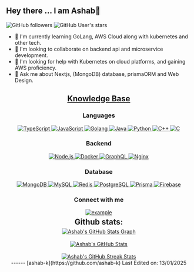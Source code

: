 
## Hey there ... I am Ashab👋

![GitHub followers](https://img.shields.io/github/followers/ashab-k?style=social) ![GitHub User's stars](https://img.shields.io/github/stars/ashab-k?style=social)

- 🌱 I'm currently learning GoLang, AWS Cloud along with kubernetes and other tech.
- 👯 I'm looking to collaborate on backend api and microservice development. 
- 🤔 I'm looking for help with Kubernetes on cloud platforms, and gaining AWS proficiency.  
- 💬 Ask me about Nextjs, (MongoDB) database, prismaORM and Web Design. 

<h2 align="center"><u><b>Knowledge Base</b></u></h2>
<h3 align="center">Languages</h3>
<p align="center">
 <a href="https://www.typescriptlang.org/" target="_blank"> 
  <img src="https://img.shields.io/badge/TypeScript-3178C6?style=for-the-badge&logo=typescript&logoColor=white" 
       alt="TypeScript" /> 
</a>
<a href="https://developer.mozilla.org/en-US/docs/Web/JavaScript" target="_blank"> 
  <img src="https://img.shields.io/badge/JavaScript-F7DF1E?style=for-the-badge&logo=javascript&logoColor=black" 
       alt="JavaScript" /> 
</a>
  <a href="https://go.dev/" target="_blank"> 
    <img src="https://img.shields.io/badge/Golang-00ADD8?style=for-the-badge&logo=go&logoColor=white" 
      alt="Golang" /> 
  </a>
  <a href="https://www.java.com" target="_blank"> 
    <img src="https://img.shields.io/badge/Java-ED8B00?style=for-the-badge&logo=java&logoColor=white" 
      alt="Java" /> 
  </a>
  <a href="https://www.python.org/" target="_blank"> 
    <img src="https://img.shields.io/badge/Python-3776AB?style=for-the-badge&logo=python&logoColor=white" 
      alt="Python" /> 
  </a>
  <a href="https://isocpp.org/" target="_blank"> 
    <img src="https://img.shields.io/badge/C++-00599C?style=for-the-badge&logo=cplusplus&logoColor=white" 
      alt="C++" /> 
  </a>
  <a href="https://en.wikipedia.org/wiki/C_(programming_language)" target="_blank"> 
    <img src="https://img.shields.io/badge/C-A8B9CC?style=for-the-badge&logo=c&logoColor=white" 
      alt="C" /> 
  </a>
</p>
<h3 align="center">Backend</h3>
<p align="center">
  <a href="https://nodejs.org/" target="_blank"> 
    <img src="https://img.shields.io/badge/Node.js-339933?style=for-the-badge&logo=nodedotjs&logoColor=white" alt="Node.js" /> 
  </a>
  <a href="https://www.docker.com/" target="_blank"> 
    <img src="https://img.shields.io/badge/Docker-2496ED?style=for-the-badge&logo=docker&logoColor=white" alt="Docker" /> 
  </a>
  <a href="https://graphql.org/" target="_blank">
    <img src="https://img.shields.io/badge/GraphQL-E10098?style=for-the-badge&logo=graphql&logoColor=white" alt="GraphQL" />
  </a>
  <a href="https://nginx.org/" target="_blank"> 
    <img src="https://img.shields.io/badge/Nginx-009639?style=for-the-badge&logo=nginx&logoColor=white" alt="Nginx" /> 
  </a>
</p>

<h3 align="center">Database</h3>
<p align="center">
  <a href="https://www.mongodb.com/" target="_blank"> 
    <img src="https://img.shields.io/badge/MongoDB-47A248.svg?style=for-the-badge&logo=mongodb&logoColor=white" 
      alt="MongoDB" /> 
  </a> 
  <a href="https://www.mysql.com/" target="_blank"> 
    <img src="https://img.shields.io/badge/MySQL-005C84?style=for-the-badge&logo=mysql&logoColor=white" 
      alt="MySQL" /> 
  </a>
  <a href="https://redis.io/" target="_blank"> 
    <img src="https://img.shields.io/badge/Redis-DC382D.svg?style=for-the-badge&logo=redis&logoColor=white" 
      alt="Redis" />
  </a>
  <a href="https://www.postgresql.org/" target="_blank"> 
    <img src="https://img.shields.io/badge/PostgreSQL-4169E1.svg?style=for-the-badge&logo=postgresql&logoColor=white" 
      alt="PostgreSQL" /> 
  </a>
  <a href="https://www.prisma.io/" target="_blank"> 
    <img src="https://img.shields.io/badge/Prisma-2D3748.svg?style=for-the-badge&logo=prisma&logoColor=white" 
      alt="Prisma" /> 
  </a>
  <a href="https://firebase.google.com/" target="_blank"> 
    <img src="https://img.shields.io/badge/Firebase-FFCA28.svg?style=for-the-badge&logo=firebase&logoColor=black" 
      alt="Firebase" /> 
  </a>
</p>
<h3 align="center">Connect with me</h3>
<div style="margin-top:10px" align="center">
  <div>
    <a href="https://leetcode.com/ashab_k_/" target="_blank">
      <img src="https://img.shields.io/badge/LeetCode-FFA116.svg?style=for-the-badge&logo=leetcode&logoColor=black" alt="example"/>
    </a>
  </div>
</div>
<div align="center">
<h2 align="center" style="margin: 5px 10px;">Github stats:</h2> 

<a href="https://github.com/ashab-k">
  <img align="center" src="https://github-profile-summary-cards.vercel.app/api/cards/profile-details?username=ashab-k&theme=gruvbox&hide_border=true)](https://github.com/ashab-k" alt="Ashab's GitHub Stats Graph"/>
</a>
<br><br>
<a href="https://github.com/ashab-k/ashab-k">
  <img align="center" src="https://github-readme-stats.vercel.app/api?username=ashab-k&count_private=true&show_icons=true&theme=gruvbox&hide_border=true&custom_title=Ashab%27s%20Github%20Stats" alt="Ashab's GitHub Stats" />
</a>
<br><br>
<a href="https://github.com/ashab-k">
  <img align="center" src="https://github-readme-streak-stats.herokuapp.com/?user=ashab-k&theme=gruvbox&hide_border=true" alt="Ashab's GitHub Streak Stats"/>
</a>

<br/>
------
[ashab-k](https://github.com/ashab-k)
Last Edited on: 13/01/2025
